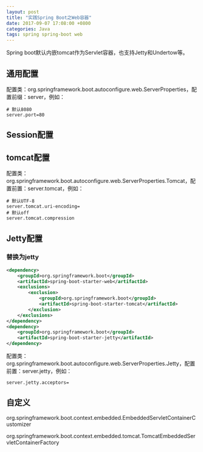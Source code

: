 ```yaml
---
layout: post
title: "实践Spring Boot之Web容器"
date: 2017-09-07 17:08:00 +0800
categories: Java
tags: spring spring-boot web
---
```


Spring boot默认内嵌tomcat作为Servlet容器，也支持Jetty和Undertow等。

## 通用配置

配置类：org.springframework.boot.autoconfigure.web.ServerProperties，配置前缀：server，例如：

```properties
# 默认8080
server.port=80
```

## Session配置



## tomcat配置

配置类：org.springframework.boot.autoconfigure.web.ServerProperties.Tomcat，配置前置：server.tomcat，例如：

```properties
# 默认UTF-8
server.tomcat.uri-encoding=
# 默认off
server.tomcat.compression
```

## Jetty配置

### 替换为jetty

```xml
<dependency>
	<groupId>org.springframework.boot</groupId>
	<artifactId>spring-boot-starter-web</artifactId>
	<exclusions>
		<exclusion>
			<groupId>org.springframework.boot</groupId>
			<artifactId>spring-boot-starter-tomcat</artifactId>
		</exclusion>
	</exclusions>
</dependency>
<dependency>
	<groupId>org.springframework.boot</groupId>
	<artifactId>spring-boot-starter-jetty</artifactId>
</dependency>
```



配置类：org.springframework.boot.autoconfigure.web.ServerProperties.Jetty，配置前置：server.jetty，例如：

```
server.jetty.acceptors=
```

## 自定义

org.springframework.boot.context.embedded.EmbeddedServletContainerCustomizer

org.springframework.boot.context.embedded.tomcat.TomcatEmbeddedServletContainerFactory